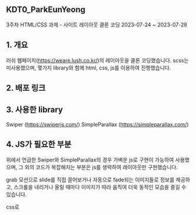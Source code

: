 ## KDT0_ParkEunYeong

3주차 HTML/CSS 과제 - 사이트 레이아웃 클론 코딩
2023-07-24 ~ 2023-07-28

## 1. 개요

러쉬 웹페이지(https://weare.lush.co.kr/)의 레이아웃을 클론 코딩했습니다.
scss는 미사용했으며, 몇가지 library와 함께 html, css, js를 이용하여 진행했습니다.

## 2. 배포 링크

## 3. 사용한 library

Swiper (https://swiperjs.com/)
SimpleParallax (https://simpleparallax.com/)

## 4. JS가 필요한 부분

위에서 언급한 Swiper와 SimpleParallax의 경우 가벼운 js로 구현이 가능하여 사용했으며,
그 외의 코드가 복잡해지는 부분은 js를 생략하여 레이아웃만 구현했습니다.

grab 모션으로 slide를 직접 끌어보거나 자동으로 fade되는 이미지들로 정보를 제공하고,
스크롤을 내리거나 올릴 때마다 이미지가 따라 움직여 더욱 동적인 모습을 즐길 수 있습니다.

css로
